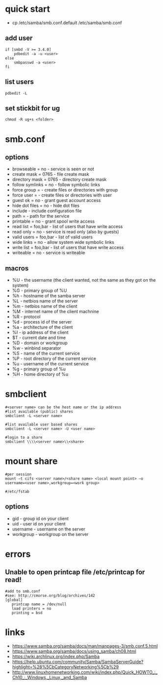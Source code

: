 # quick start

* cp /etc/samba/smb.conf.default /etc/samba/smb.conf

## add user

    if [smbd -V >= 3.4.0]
        pdbedit -a -u <user>
    else
        smbpasswd -a <user>
    fi

## list users

    pdbedit -L

## set stickbit for ug

    chmod -R ug+s <folder>

# smb.conf

## options

* browseable = no       -   service is seen or not
* create mask = 0765    -   file create mask
* directory mask = 0765 -   directory create mask
* follow symlinks = no  -   follow symbolic links
* force group = <name>  -   create files or directories with group <name>
* force user = <name>   -   create files or directories with user <name>
* guest ok = no         -   grant guest account access
* hide dot files = no   -   hide dot files
* include <path>        -   include configuration file
* path = <path>         -   path for the service
* printable = no        -   grant spool write access
* read list = foo,bar  -   list of users that have write access
* read only = no        -   service is read only (also by guests)
* valid users = foo,bar -   list of valid users
* wide links = no       -   allow system wide symbolic links
* write list = foo,bar  -   list of users that have write access
* writeable = no        -   service is writeable

## macros

* %U    -   the username (the client wanted, not the same as they got on the system)
* %G    -   primary group of %U
* %h    -   hostname of the samba server
* %L    -   netbios name of the server
* %m    -   netbios name of the client
* %M    -   internet name of the client machnine
* %R    -   protocol
* %d    -   process id of the server
* %a    -   architecture of the client
* %I    -   ip address of the client
* $T    -   current date and time
* %D    -   domain or workgroup
* %w    -   winbind separator
* %S    -   name of the current service
* %P    -   root directory of the current service
* %u    -   username of the current service
* %g    -   primary group of %u
* %H    -   home directory of %u

# smbclient

    #<server name> can be the host name or the ip address
    #list available (public) shares
    smbclient -L <server name>

    #list available user based shares
    smbclient -L <server name> -U <user name>

    #login to a share
    smbclient \\\\<server name>\\<share>

# mount share 

    #per session
    mount –t cifs <server name>/<share name> <local mount point> –o username=<user name>,workgroup=<work group>

    #/etc/fstab

## options

* gid       -   group id on your client
* uid       -   user id on your client
* username  -   username on the server
* workgroup -   workgroup on the server

# errors

##  Unable to open printcap file /etc/printcap for read!

    #add to smb.conf
    #see: http://cmorse.org/blog/archives/142
    [global]
       printcap name = /dev/null
       load printers = no
       printing = bsd

# links

* https://www.samba.org/samba/docs/man/manpages-3/smb.conf.5.html
* https://www.samba.org/samba/docs/using_samba/ch08.html
* https://wiki.archlinux.org/index.php/Samba
* https://help.ubuntu.com/community/Samba/SambaServerGuide?highlight=%28%5CbCategoryNetworking%5Cb%29
* http://www.linuxhomenetworking.com/wiki/index.php/Quick_HOWTO_:_Ch10_:_Windows,_Linux,_and_Samba
